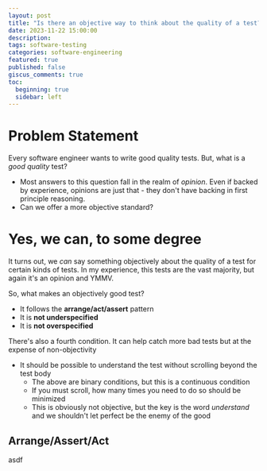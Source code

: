 ```yaml
---
layout: post
title: "Is there an objective way to think about the quality of a test? Yes, indeed."
date: 2023-11-22 15:00:00
description: 
tags: software-testing
categories: software-engineering
featured: true
published: false
giscus_comments: true
toc:
  beginning: true
  sidebar: left
---
```


# Problem Statement
Every software engineer wants to write good quality tests. But, what is a *good quality* test? 
* Most answers to this question fall in the realm of *opinion*. Even if backed by experience, opinions are just that - they don't have backing in first principle reasoning. 
* Can we offer a more objective standard?

# Yes, we can, to some degree

It turns out, we *can* say something objectively about the quality of a test for certain kinds of tests. In my experience, this tests are the vast majority, but again it's an opinion and YMMV.

So, what makes an objectively good test?
* It follows the **arrange/act/assert** pattern
* It is **not underspecified**
* It is **not overspecified**

There's also a fourth condition. It can help catch more bad tests but at the expense of non-objectivity
* It should be possible to understand the test without scrolling beyond the test body
  * The above are binary conditions, but this is a continuous condition
  * If you must scroll, how many times you need to do so should be minimized
  * This is obviously not objective, but the key is the word *understand* and we shouldn't let perfect be the enemy of the good

## Arrange/Assert/Act

asdf
